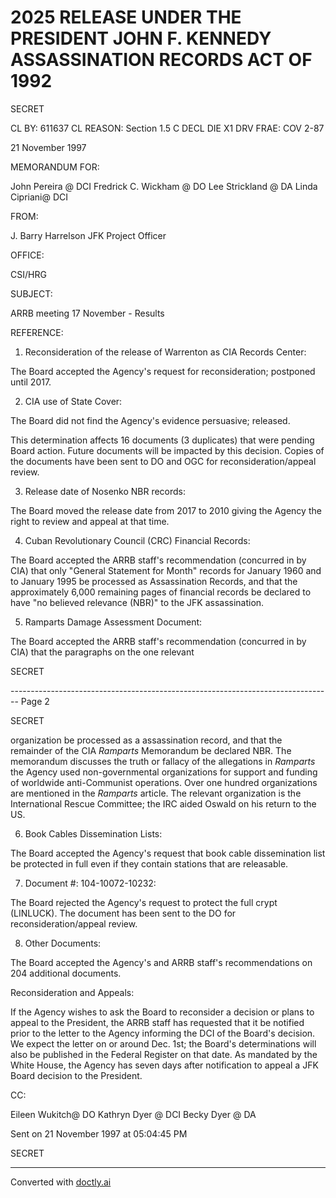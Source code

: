 # 2025 RELEASE UNDER THE PRESIDENT JOHN F. KENNEDY ASSASSINATION RECORDS ACT OF 1992

SECRET

CL BY: 611637
CL REASON: Section 1.5 C
DECL DIE X1
DRV FRAE: COV 2-87

21 November 1997

MEMORANDUM FOR:

John Pereira @ DCI
Fredrick C. Wickham @ DO
Lee Strickland @ DA
Linda Cipriani@ DCI

FROM:

J. Barry Harrelson
JFK Project Officer

OFFICE:

CSI/HRG

SUBJECT:

ARRB meeting 17 November - Results

REFERENCE:

1.  Reconsideration of the release of Warrenton as CIA Records Center:

The Board accepted the Agency's request for reconsideration; postponed until 2017.

2.  CIA use of State Cover:

The Board did not find the Agency's evidence persuasive; released.

This determination affects 16 documents (3 duplicates) that were pending Board action. Future documents will be impacted by this decision. Copies of the documents have been sent to DO and OGC for reconsideration/appeal review.

3.  Release date of Nosenko NBR records:

The Board moved the release date from 2017 to 2010 giving the Agency the right to review and appeal at that time.

4.  Cuban Revolutionary Council (CRC) Financial Records:

The Board accepted the ARRB staff's recommendation (concurred in by CIA) that only "General Statement for Month" records for January 1960 and to January 1995 be processed as Assassination Records, and that the approximately 6,000 remaining pages of financial records be declared to have "no believed relevance (NBR)" to the JFK assassination.

5.  Ramparts Damage Assessment Document:

The Board accepted the ARRB staff's recommendation (concurred in by CIA) that the paragraphs on the one relevant

SECRET


-------------------------------------------------------------------------------- Page 2

SECRET

organization be processed as a assassination record, and that the remainder of the CIA *Ramparts* Memorandum be declared NBR. The memorandum discusses the truth or fallacy of the allegations in *Ramparts* the Agency used non-governmental organizations for support and funding of worldwide anti-Communist operations. Over one hundred organizations are mentioned in the *Ramparts* article. The relevant organization is the International Rescue Committee; the IRC aided Oswald on his return to the US.

6. Book Cables Dissemination Lists:

The Board accepted the Agency's request that book cable dissemination list be protected in full even if they contain stations that are releasable.

7. Document #: 104-10072-10232:

The Board rejected the Agency's request to protect the full crypt (LINLUCK). The document has been sent to the DO for reconsideration/appeal review.

8. Other Documents:

The Board accepted the Agency's and ARRB staff's recommendations on 204 additional documents.

Reconsideration and Appeals:

If the Agency wishes to ask the Board to reconsider a decision or plans to appeal to the President, the ARRB staff has requested that it be notified prior to the letter to the Agency informing the DCI of the Board's decision. We expect the letter on or around Dec. 1st; the Board's determinations will also be published in the Federal Register on that date. As mandated by the White House, the Agency has seven days after notification to appeal a JFK Board decision to the President.

CC:

Eileen Wukitch@ DO
Kathryn Dyer @ DCI
Becky Dyer @ DA

Sent on 21 November 1997 at 05:04:45 PM

SECRET


---
Converted with [doctly.ai](https://doctly.ai)